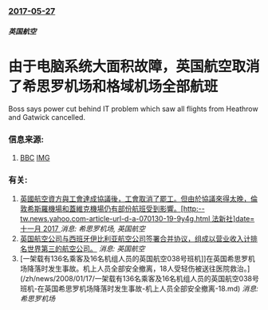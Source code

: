 ### [2017-05-27](/news/2017/05/27/index.md)

##### 英国航空
# 由于电脑系统大面积故障，英国航空取消了希思罗机场和格域机场全部航班 

Boss says power cut behind IT problem which saw all flights from Heathrow and Gatwick cancelled.


### 信息来源:

1. [BBC](http://www.bbc.com/news/uk-40069865) [IMG](https://ichef.bbci.co.uk/images/ic/1024x576/p05456ns.jpg)

### 有关:

1. [英國航空資方與工會達成協議後，工會取消了罷工。但由於協議來得太晚，倫敦希斯羅機場和蓋維克機場仍有部份航班受到影響。[http:--tw.news.yahoo.com-article-url-d-a-070130-19-9y4g.html 法新社]date=十一月 2017 ](/zh/news/2007/01/29/英國航空資方與工會達成協議後-工會取消了罷工-但由於協議來得太晚-倫敦希斯羅機場和蓋維克機場仍有部份航班受到影響-ht.md) _消息: 希思罗机场, 英国航空_
2. [ 英国航空公司与西班牙伊比利亚航空公司签署合并协议，组成以营业收入计排名世界第三的航空公司。](/zh/news/2010/04/8/英国航空公司与西班牙伊比利亚航空公司签署合并协议-组成以营业收入计排名世界第三的航空公司.md) _消息: 英国航空_
3. [一架载有136名乘客及16名机组人员的英国航空038号班机]]在英国希思罗机场降落时发生事故。机上人员全部安全撤离，18人受轻伤被送往医院救治。](/zh/news/2008/01/17/一架载有136名乘客及16名机组人员的英国航空038号班机-在英国希思罗机场降落时发生事故-机上人员全部安全撤离-18.md) _消息: 希思罗机场_

